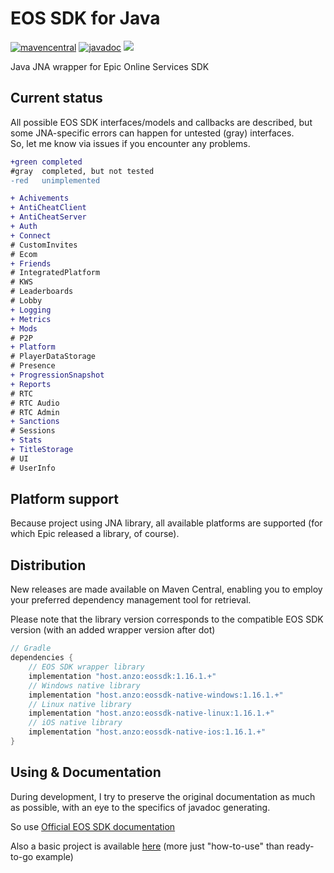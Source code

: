 # EOS SDK for Java

[![mavencentral](https://img.shields.io/maven-central/v/host.anzo/eossdk)](https://central.sonatype.com/artifact/host.anzo/eossdk)
[![javadoc](https://javadoc.io/badge2/host.anzo/eossdk/javadoc.svg?rnd=)](https://javadoc.io/doc/host.anzo/eossdk)
![](https://img.shields.io/github/license/AN3Orik/eossdk)

Java JNA wrapper for Epic Online Services SDK

## Current status
All possible EOS SDK interfaces/models and callbacks are described, but some JNA-specific errors can happen for untested (gray) interfaces.\
So, let me know via issues if you encounter any problems.

```diff
+green completed
#gray  completed, but not tested
-red   unimplemented

+ Achivements
+ AntiCheatClient
+ AntiCheatServer
+ Auth
+ Connect
# CustomInvites
# Ecom
+ Friends
# IntegratedPlatform
# KWS
# Leaderboards
# Lobby
+ Logging
+ Metrics
+ Mods
# P2P
+ Platform
# PlayerDataStorage
# Presence
+ ProgressionSnapshot
+ Reports
# RTC
# RTC Audio
# RTC Admin
+ Sanctions
# Sessions
+ Stats
+ TitleStorage
# UI
# UserInfo
```

## Platform support
Because project using JNA library, all available platforms are supported (for which Epic released a library, of course).

## Distribution
New releases are made available on Maven Central, enabling you to employ your preferred dependency management tool for retrieval.

Please note that the library version corresponds to the compatible EOS SDK version (with an added wrapper version after dot)

```groovy
// Gradle
dependencies {
    // EOS SDK wrapper library
    implementation "host.anzo:eossdk:1.16.1.+"
    // Windows native library
    implementation "host.anzo:eossdk-native-windows:1.16.1.+"
    // Linux native library
    implementation "host.anzo:eossdk-native-linux:1.16.1.+"
    // iOS native library
    implementation "host.anzo:eossdk-native-ios:1.16.1.+"
}
```

## Using & Documentation
During development, I try to preserve the original documentation as much as possible, with an eye to the specifics of javadoc generating.

So use [Official EOS SDK documentation](https://dev.epicgames.com/docs/api-ref)

Also a basic project is available [here](https://github.com/AN3Orik/eossdk/tree/main/eossdk-example) (more just "how-to-use" than ready-to-go example)
